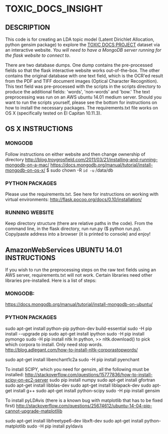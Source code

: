 # TOXIC_DOCS_INSIGHT

## DESCRIPTION
This code is for creating an LDA topic model (Latent Dirichlet Allocation, python gensim package) to explore the [TOXIC DOCS PROJECT](http://www.toxicdocs.org) dataset via an interactive website. _You will need to have a MongoDB server running for the flask website to connect to_.

There are two database dumps. One dump contains the pre-processed fields so that the flask interactive website works out-of-the-box. The other contains the original database with one text field, which is the OCR'ed result from the PDF and TIFF document images (Optical Character Recognition). This text field was pre-processed with the scripts in the scripts directory to produce the additional fields: 'words', 'non-words' and 'bow.' The text preprocessing was run on an AWS ubuntu 14.01 medium server. Should you want to run the scripts yourself, please see the bottom for instructions on how to install the necessary packages. The requirements.txt file works on OS X (specifically tested on El Capitan 10.11.3).

## OS X INSTRUCTIONS

### MONGODB
Follow instructions on either website and then change ownership of directory
<http://blog.troygrosfield.com/2011/03/21/installing-and-running-mongodb-on-a-mac/>
<https://docs.mongodb.org/manual/tutorial/install-mongodb-on-os-x/>
$ sudo chown -R `id -u` /data/db

### PYTHON PACKAGES
Please use the requirements.txt. See here for instructions on working with virtual environments:
<http://flask.pocoo.org/docs/0.10/installation/>

### RUNNING WEBSITE
Keep directory structure (there are relative paths in the code). From the command line, in the flask directory, run run.py ($ python run.py). Copy/paste address into a browser (it is printed to console) and enjoy!

## AmazonWebServices UBUNTU 14.01 INSTRUCTIONS
If you wish to run the preprocessing steps on the raw text fields using an AWS server, requirements.txt will not work. Certain libraries need other libraries pre-installed. Here is a list of steps:

### MONGODB:
<https://docs.mongodb.org/manual/tutorial/install-mongodb-on-ubuntu/>

### PYTHON PACKAGES
sudo apt-get install python-pip python-dev build-essential
sudo -H pip install --upgrade pip
sudo apt-get install ipython
sudo -H pip install pymongo
sudo -H pip install nltk
 In python, >> nltk.download() to pick which corpora to install. Only need stop words. <http://blog.adlegant.com/how-to-install-nltk-corporastopwords/>

sudo apt-get install libenchant1c2a
sudo -H pip install pyenchant

To install SCIPY, which you need for gensim, all the following must be installed:
<http://stackoverflow.com/questions/15777836/how-to-install-scipy-on-ec2-server>
sudo pip install numpy
sudo apt-get install gfortran
sudo apt-get install libblas-dev
sudo apt-get install liblapack-dev
sudo apt-get install g++
sudo apt-get install python-scipy
sudo -H pip install gensim

To install pyLDAvis (there is a known bug with matplotlib that has to be fixed first)
http://stackoverflow.com/questions/25674612/ubuntu-14-04-pip-cannot-upgrade-matplotllib

sudo apt-get install libfreetype6-dev libxft-dev
sudo apt-get install python-matplotlib
sudo -H pip install pyldavis

